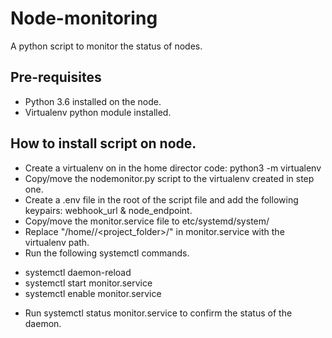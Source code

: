 # Node-monitoring
A python script to monitor the status of nodes.

## Pre-requisites
* Python 3.6 installed on the node.
* Virtualenv python module installed.

## How to install script on node.
* Create a virtualenv on in the home director
code: python3 -m virtualenv <name of file e.g monitor>
* Copy/move the nodemonitor.py script to the virtualenv created in step one.
* Create a .env file in the root of the script file and add the following keypairs: webhook_url & node_endpoint.
* Copy/move the monitor.service file to etc/systemd/system/
* Replace "/home/<username>/<project_folder>/" in monitor.service with the virtualenv path.
* Run the following systemctl commands.
- systemctl daemon-reload
- systemctl start monitor.service
- systemctl enable monitor.service
* Run systemctl status monitor.service to confirm the status of the daemon.
